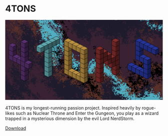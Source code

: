 <link rel="stylesheet" type="text/css" href="https://ryanyearsley.github.io/style.css">

# 4TONS
<img class="profile-picture" src="docs/assets/images/4TONS_TitleScreen.png">

4TONS is my longest-running passion project. Inspired heavily by rogue-likes such as Nuclear Throne and Enter the Gungeon, you play as a wizard trapped in a mysterious dimension by the evil Lord NerdStorm. 

<a href="https://crooked-studio.itch.io/4tons">Download</a>
